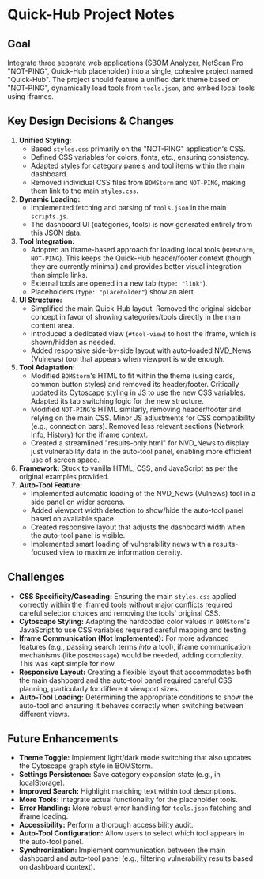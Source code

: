 # Quick-Hub Project Notes

## Goal

Integrate three separate web applications (SBOM Analyzer, NetScan Pro "NOT-PING", Quick-Hub placeholder) into a single, cohesive project named "Quick-Hub". The project should feature a unified dark theme based on "NOT-PING", dynamically load tools from `tools.json`, and embed local tools using iframes.

## Key Design Decisions & Changes

1.  **Unified Styling:**
    *   Based `styles.css` primarily on the "NOT-PING" application's CSS.
    *   Defined CSS variables for colors, fonts, etc., ensuring consistency.
    *   Adapted styles for category panels and tool items within the main dashboard.
    *   Removed individual CSS files from `BOMStorm` and `NOT-PING`, making them link to the main `styles.css`.
2.  **Dynamic Loading:**
    *   Implemented fetching and parsing of `tools.json` in the main `scripts.js`.
    *   The dashboard UI (categories, tools) is now generated entirely from this JSON data.
3.  **Tool Integration:**
    *   Adopted an iframe-based approach for loading local tools (`BOMStorm`, `NOT-PING`). This keeps the Quick-Hub header/footer context (though they are currently minimal) and provides better visual integration than simple links.
    *   External tools are opened in a new tab (`type: "link"`).
    *   Placeholders (`type: "placeholder"`) show an alert.
4.  **UI Structure:**
    *   Simplified the main Quick-Hub layout. Removed the original sidebar concept in favor of showing categories/tools directly in the main content area.
    *   Introduced a dedicated view (`#tool-view`) to host the iframe, which is shown/hidden as needed.
    *   Added responsive side-by-side layout with auto-loaded NVD_News (Vulnews) tool that appears when viewport is wide enough.
5.  **Tool Adaptation:**
    *   Modified `BOMStorm`'s HTML to fit within the theme (using cards, common button styles) and removed its header/footer. Critically updated its Cytoscape styling in JS to use the new CSS variables. Adapted its tab switching logic for the new structure.
    *   Modified `NOT-PING`'s HTML similarly, removing header/footer and relying on the main CSS. Minor JS adjustments for CSS compatibility (e.g., connection bars). Removed less relevant sections (Network Info, History) for the iframe context.
    *   Created a streamlined "results-only.html" for NVD_News to display just vulnerability data in the auto-tool panel, enabling more efficient use of screen space.
6.  **Framework:** Stuck to vanilla HTML, CSS, and JavaScript as per the original examples provided.
7.  **Auto-Tool Feature:**
    *   Implemented automatic loading of the NVD_News (Vulnews) tool in a side panel on wider screens.
    *   Added viewport width detection to show/hide the auto-tool panel based on available space.
    *   Created responsive layout that adjusts the dashboard width when the auto-tool panel is visible.
    *   Implemented smart loading of vulnerability news with a results-focused view to maximize information density.

## Challenges

*   **CSS Specificity/Cascading:** Ensuring the main `styles.css` applied correctly within the iframed tools without major conflicts required careful selector choices and removing the tools' original CSS.
*   **Cytoscape Styling:** Adapting the hardcoded color values in `BOMStorm`'s JavaScript to use CSS variables required careful mapping and testing.
*   **Iframe Communication (Not Implemented):** For more advanced features (e.g., passing search terms *into* a tool), iframe communication mechanisms (like `postMessage`) would be needed, adding complexity. This was kept simple for now.
*   **Responsive Layout:** Creating a flexible layout that accommodates both the main dashboard and the auto-tool panel required careful CSS planning, particularly for different viewport sizes.
*   **Auto-Tool Loading:** Determining the appropriate conditions to show the auto-tool and ensuring it behaves correctly when switching between different views.

## Future Enhancements

*   **Theme Toggle:** Implement light/dark mode switching that also updates the Cytoscape graph style in BOMStorm.
*   **Settings Persistence:** Save category expansion state (e.g., in localStorage).
*   **Improved Search:** Highlight matching text within tool descriptions.
*   **More Tools:** Integrate actual functionality for the placeholder tools.
*   **Error Handling:** More robust error handling for `tools.json` fetching and iframe loading.
*   **Accessibility:** Perform a thorough accessibility audit.
*   **Auto-Tool Configuration:** Allow users to select which tool appears in the auto-tool panel.
*   **Synchronization:** Implement communication between the main dashboard and auto-tool panel (e.g., filtering vulnerability results based on dashboard context).